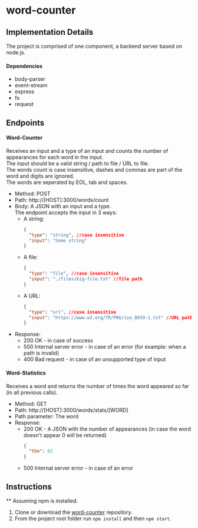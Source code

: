 # word-counter

## Implementation Details
The project is comprised of one component, a backend server based on node.js.

#### Dependencies
* body-parser
* event-stream
* express
* fs
* request

## Endpoints
#### Word-Counter
Receives an input and a type of an input and counts the number of appearances for each word in the input.  
The input should be a valid string / path to file / URL to file.  
The words count is case insensitive, dashes and commas are part of the word and digits are ignored.  
The words are seperated by EOL, tab and spaces.

* Method: POST
* Path: http://[HOST]:3000/words/count
* Body: A JSON with an input and a type.  
The endpoint accepts the input in 3 ways:
    - A string:
        ```json
        {
          "type": "string", //case insensitive
          "input": "Some string"
        }
        ```
    - A file:
        ```json
        {
          "type": "file", //case insensitive
          "input": "./files/big-file.txt" //file path
        }
        ```
    - A URL:
        ```json
        {
          "type": "url", //case insensitive
          "input": "https://www.w3.org/TR/PNG/iso_8859-1.txt" //URL path
        }
        ```
* Response:
    - 200 OK - in case of success
    - 500 Internal server error - in case of an error (for example: when a path is invalid)
    - 400 Bad request - in case of an unsupported type of input

#### Word-Statistics
Receives a word and returns the number of times the word appeared so far (in all previous calls).

* Method: GET
* Path: http://[HOST]:3000/words/stats/[WORD]
* Path parameter: The word 
* Response:
    - 200 OK - A JSON with the number of appearances (in case the word doesn't appear 0 will be returned)
        ```json
        {
          "the": 62
        }
        ```
    - 500 Internal server error - in case of an error
    
## Instructions
** Assuming npm is installed.

1. Clone or download the [word-counter](https://github.com/lior2803/word-counter) repository.
2. From the project root folder run `npm install` and then `npm start`.
